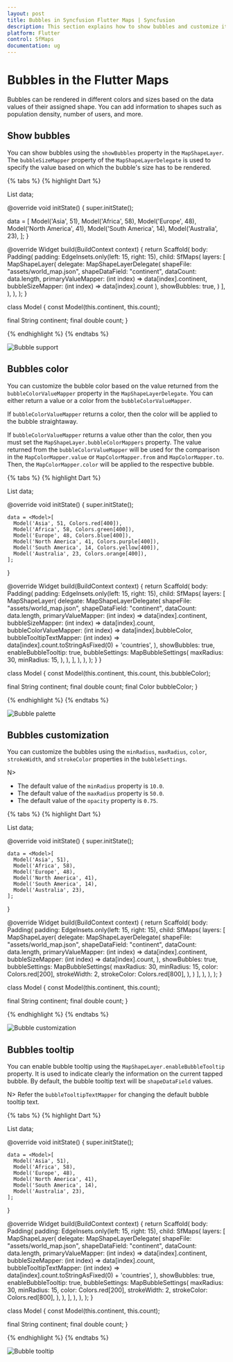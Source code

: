 ```yaml
---
layout: post
title: Bubbles in Syncfusion Flutter Maps | Syncfusion
description: This section explains how to show bubbles and customize its appearance in the Flutter maps.
platform: Flutter
control: SfMaps
documentation: ug
---
```


# Bubbles in the Flutter Maps

Bubbles can be rendered in different colors and sizes based on the data values of their assigned shape. You can add information to shapes such as population density, number of users, and more. 

## Show bubbles

You can show bubbles using the `showBubbles` property in the `MapShapeLayer`. The `bubbleSizeMapper` property of the `MapShapeLayerDelegate` is used to specify the value based on which the bubble's size has to be rendered.

{% tabs %}
{% highlight Dart %}

List<Model> data;

@override
void initState() {
   super.initState();

   data = <Model>[
      Model('Asia', 51),
      Model('Africa', 58),
      Model('Europe', 48),
      Model('North America', 41),
      Model('South America', 14),
      Model('Australia', 23),
   ];
}

@override
Widget build(BuildContext context) {
    return Scaffold(
      body: Padding(
        padding: EdgeInsets.only(left: 15, right: 15),
        child: SfMaps(
          layers: [
            MapShapeLayer(
              delegate: MapShapeLayerDelegate(
                  shapeFile: "assets/world_map.json",
                  shapeDataField: "continent",
                  dataCount: data.length,
                  primaryValueMapper: (int index) => data[index].continent,
                  bubbleSizeMapper: (int index) => data[index].count
              ),
              showBubbles: true,
            )
          ],
        ),
      ),
   );
}

class Model {
  const Model(this.continent, this.count);

  final String continent;
  final double count;
}

{% endhighlight %}
{% endtabs %}

![Bubble support](images/bubble/default-bubble.png)

## Bubbles color

You can customize the bubble color based on the value returned from the `bubbleColorValueMapper` property in the `MapShapeLayerDelegate`. You can either return a value or a color from the `bubbleColorValueMapper`.

If `bubbleColorValueMapper` returns a color, then the color will be applied to the bubble straightaway.

If `bubbleColorValueMapper` returns a value other than the color, then you must set the `MapShapeLayer.bubbleColorMappers` property. The value returned from the `bubbleColorValueMapper` will be used for the comparison in the `MapColorMapper.value` or `MapColorMapper.from` and `MapColorMapper.to`. Then, the `MapColorMapper.color` will be applied to the respective bubble.

{% tabs %}
{% highlight Dart %}

 List<Model> data;

  @override
  void initState() {
    super.initState();

    data = <Model>[
      Model('Asia', 51, Colors.red[400]),
      Model('Africa', 58, Colors.green[400]),
      Model('Europe', 48, Colors.blue[400]),
      Model('North America', 41, Colors.purple[400]),
      Model('South America', 14, Colors.yellow[400]),
      Model('Australia', 23, Colors.orange[400]),
    ];
  }

  @override
  Widget build(BuildContext context) {
    return Scaffold(
      body: Padding(
        padding: EdgeInsets.only(left: 15, right: 15),
        child: SfMaps(
          layers: [
            MapShapeLayer(
              delegate: MapShapeLayerDelegate(
                shapeFile: "assets/world_map.json",
                shapeDataField: "continent",
                dataCount: data.length,
                primaryValueMapper: (int index) => data[index].continent,
                bubbleSizeMapper: (int index) => data[index].count,
                bubbleColorValueMapper: (int index) => data[index].bubbleColor,
                bubbleTooltipTextMapper: (int index) =>
                data[index].count.toStringAsFixed(0) + 'countries',
              ),
              showBubbles: true,
              enableBubbleTooltip: true,
              bubbleSettings: MapBubbleSettings(
                maxRadius: 30,
                minRadius: 15,
              ),
            ),
          ],
        ),
      ),
    );
  }
}

class Model {
  const Model(this.continent, this.count, this.bubbleColor);

  final String continent;
  final double count;
  final Color bubbleColor;
}

{% endhighlight %}
{% endtabs %}

![Bubble palette](images/bubble/bubble-palette.png)

## Bubbles customization

You can customize the bubbles using the `minRadius`, `maxRadius`, `color`, `strokeWidth`, and `strokeColor` properties in the `bubbleSettings`.

N>
* The default value of the `minRadius` property is `10.0`.
* The default value of the `maxRadius` property is `50.0`.
* The default value of the `opacity` property is `0.75`.

{% tabs %}
{% highlight Dart %}

List<Model> data;

@override
void initState() {
    super.initState();

    data = <Model>[
      Model('Asia', 51),
      Model('Africa', 58),
      Model('Europe', 48),
      Model('North America', 41),
      Model('South America', 14),
      Model('Australia', 23),
    ];
}

@override
Widget build(BuildContext context) {
    return Scaffold(
      body: Padding(
        padding: EdgeInsets.only(left: 15, right: 15),
        child: SfMaps(
          layers: [
            MapShapeLayer(
              delegate: MapShapeLayerDelegate(
                  shapeFile: "assets/world_map.json",
                  shapeDataField: "continent",
                  dataCount: data.length,
                  primaryValueMapper: (int index) => data[index].continent,
                  bubbleSizeMapper: (int index) => data[index].count,
              ),
              showBubbles: true,
              bubbleSettings: MapBubbleSettings(
                maxRadius: 30,
                minRadius: 15,
                color: Colors.red[200],
                strokeWidth: 2,
                strokeColor: Colors.red[800],
              ),
            )
          ],
        ),
      ),
   );
}

class Model {
  const Model(this.continent, this.count);

  final String continent;
  final double count;
}

{% endhighlight %}
{% endtabs %}

![Bubble customization](images/bubble/bubble-customization.png)

## Bubbles tooltip

You can enable bubble tooltip using the `MapShapeLayer.enableBubbleTooltip` property. It is used to indicate clearly the information on the current tapped bubble. By default, the bubble tooltip text will be `shapeDataField` values.

N> Refer the `bubbleTooltipTextMapper` for changing the default bubble tooltip text.

{% tabs %}
{% highlight Dart %}

List<Model> data;

  @override
  void initState() {
    super.initState();

    data = <Model>[
      Model('Asia', 51),
      Model('Africa', 58),
      Model('Europe', 48),
      Model('North America', 41),
      Model('South America', 14),
      Model('Australia', 23),
    ];
  }

  @override
  Widget build(BuildContext context) {
    return Scaffold(
      body: Padding(
        padding: EdgeInsets.only(left: 15, right: 15),
        child: SfMaps(
          layers: [
            MapShapeLayer(
              delegate: MapShapeLayerDelegate(
                  shapeFile: "assets/world_map.json",
                  shapeDataField: "continent",
                  dataCount: data.length,
                  primaryValueMapper: (int index) => data[index].continent,
                  bubbleSizeMapper: (int index) => data[index].count,
                  bubbleTooltipTextMapper: (int index) => data[index].count.toStringAsFixed(0) + 'countries',
              ),
              showBubbles: true,
              enableBubbleTooltip: true,
              bubbleSettings: MapBubbleSettings(
                maxRadius: 30,
                minRadius: 15,
                color: Colors.red[200],
                strokeWidth: 2,
                strokeColor: Colors.red[800],
              ),
            ),
          ],
        ),
      ),
   );
}

class Model {
  const Model(this.continent, this.count);

  final String continent;
  final double count;
}

{% endhighlight %}
{% endtabs %}

![Bubble tooltip](images/bubble/bubble-tooltip.png)
